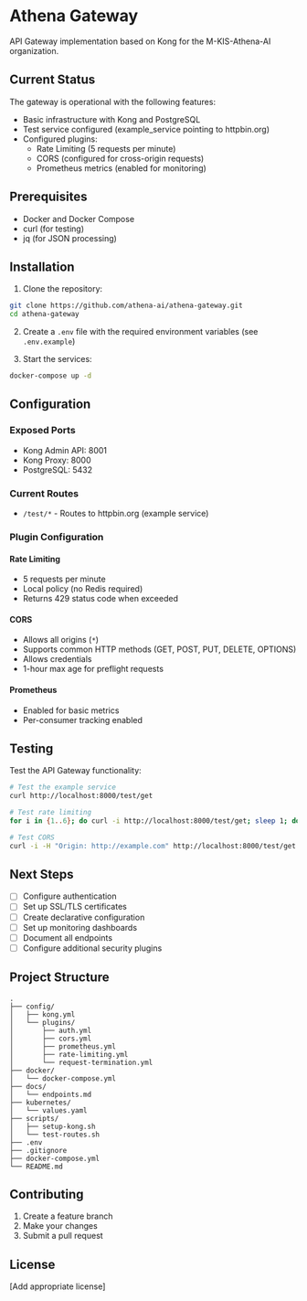 # Athena Gateway

API Gateway implementation based on Kong for the M-KIS-Athena-AI organization.

## Current Status

The gateway is operational with the following features:

- Basic infrastructure with Kong and PostgreSQL
- Test service configured (example_service pointing to httpbin.org)
- Configured plugins:
  - Rate Limiting (5 requests per minute)
  - CORS (configured for cross-origin requests)
  - Prometheus metrics (enabled for monitoring)

## Prerequisites

- Docker and Docker Compose
- curl (for testing)
- jq (for JSON processing)

## Installation

1. Clone the repository:
```bash
git clone https://github.com/athena-ai/athena-gateway.git
cd athena-gateway
```

2. Create a `.env` file with the required environment variables (see `.env.example`)

3. Start the services:
```bash
docker-compose up -d
```

## Configuration

### Exposed Ports

- Kong Admin API: 8001
- Kong Proxy: 8000
- PostgreSQL: 5432

### Current Routes

- `/test/*` - Routes to httpbin.org (example service)

### Plugin Configuration

#### Rate Limiting
- 5 requests per minute
- Local policy (no Redis required)
- Returns 429 status code when exceeded

#### CORS
- Allows all origins (`*`)
- Supports common HTTP methods (GET, POST, PUT, DELETE, OPTIONS)
- Allows credentials
- 1-hour max age for preflight requests

#### Prometheus
- Enabled for basic metrics
- Per-consumer tracking enabled

## Testing

Test the API Gateway functionality:

```bash
# Test the example service
curl http://localhost:8000/test/get

# Test rate limiting
for i in {1..6}; do curl -i http://localhost:8000/test/get; sleep 1; done

# Test CORS
curl -i -H "Origin: http://example.com" http://localhost:8000/test/get
```

## Next Steps

- [ ] Configure authentication
- [ ] Set up SSL/TLS certificates
- [ ] Create declarative configuration
- [ ] Set up monitoring dashboards
- [ ] Document all endpoints
- [ ] Configure additional security plugins

## Project Structure

```
.
├── config/
│   ├── kong.yml
│   └── plugins/
│       ├── auth.yml
│       ├── cors.yml
│       ├── prometheus.yml
│       ├── rate-limiting.yml
│       └── request-termination.yml
├── docker/
│   └── docker-compose.yml
├── docs/
│   └── endpoints.md
├── kubernetes/
│   └── values.yaml
├── scripts/
│   ├── setup-kong.sh
│   └── test-routes.sh
├── .env
├── .gitignore
├── docker-compose.yml
└── README.md
```

## Contributing

1. Create a feature branch
2. Make your changes
3. Submit a pull request

## License

[Add appropriate license]

